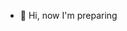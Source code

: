 - 👋 Hi, now I'm preparing

<!---
homi5435/homi5435 is a ✨ special ✨ repository because its `README.md` (this file) appears on your GitHub profile.
You can click the Preview link to take a look at your changes.
--->
